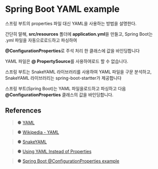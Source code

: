 Spring Boot YAML example
=========================

스프링 부트의 properties 파일 대신 YAML을 사용하는 방법을 설명한다.

간단히 말해, **src/resources** 폴더에 **application.yml**을 만들고, Spring Boot는 .yml 파일을 자동으로로드하고 파싱하여 

**@ConfigurationProperties**로 주석 처리 한 클래스에 값을 바인딩합니다

YAML 파일은 **@ PropertySource**를 사용하여로드 할 수 없습니다.

스프링 부트는 SnakeYAML 라이브러리를 사용하여 YAML 파일을 구문 분석하고, SnakeYAML 라이브러리는 spring-boot-startter가 제공합니다

스프링 부트(Spring Boot)는 YAML 파일을로드하고 파싱하고 다음 **@ConfigurationProperties** 클래스의 값을 바인딩합니다.

## References

>● [YAML](https://yaml.org/)

>● [Wikipedia - YAML](https://en.wikipedia.org/wiki/YAML)

>● [SnakeYAML](https://bitbucket.org/asomov/snakeyaml/src/default/)

>● [Using YAML Instead of Properties](https://docs.spring.io/spring-boot/docs/current/reference/html/boot-features-external-config.html#boot-features-external-config-yaml)

>● [Spring Boot @ConfigurationProperties example](https://www.mkyong.com/spring-boot/spring-boot-configurationproperties-example/)
